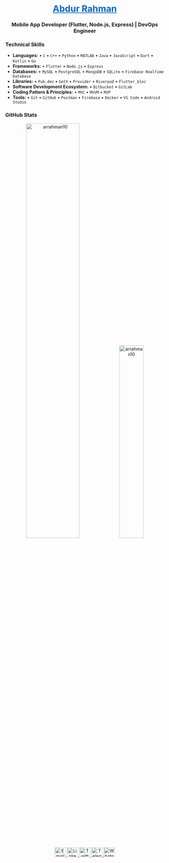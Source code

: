 <h1 align="center"><a href="https://www.linkedin.com/in/arrahman10/" target="blank" style="color: #0A66C2;">Abdur Rahman</a></h1>

<h3 align="center">Mobile App Developer (Flutter, Node.js, Express) | DevOps Engineer</h3>

### Technical Skills
- **Languages:** • `C` • `C++` • `Python` • `MATLAB` • `Java` • `JavaScript` • `Dart` • `Kotlin` • `Go`
- **Frameworks:** • `Flutter` • `Node.js` • `Express`
- **Databases:** • `MySQL` • `PostgreSQL` • `MongoDB` • `SQLite` • `Firebase Realtime Database`
- **Libraries:** • `Pub.dev` • `GetX` • `Provider` • `Riverpod` • `Flutter_bloc`
- **Software Development Ecosystem:** • `Bitbucket` • `GitLab`
- **Coding Pattern & Principles:** • `MVC` • `MVVM` • `MVP`
- **Tools:** • `Git` • `GitHub` • `Postman` • `Firebase` • `Docker` • `VS Code` • `Android Studio`

### GitHub Stats
<p align="center">
  <img src="https://github-readme-stats.vercel.app/api?username=arrahman10&show_icons=true&locale=en" alt="arrahman10" width="58%"/>
  <img src="https://github-readme-stats.vercel.app/api/top-langs/?username=arrahman10&layout=donut" alt="arrahman10" width="39.5%"/>
</p>

##
<p align="center">
  <!-- Email -->
  <a href="mailto:arrahman.lus@gmail.com" target="_blank" rel="noreferrer">
    <img src="https://skillicons.dev/icons?i=gmail" alt="Email" title="Send me an Email" height="30" width="35"/>
  </a>
  <!-- LinkedIn -->
  <a href="https://www.linkedin.com/in/arrahman10" target="_blank" rel="noreferrer">
    <img src="https://skillicons.dev/icons?i=linkedin" alt="LinkedIn" title="Visit LinkedIn Profile" height="30" width="35"/>
  </a>
  <!-- Twitter -->
  <a href="https://x.com/arrahman_net" target="_blank" rel="noreferrer">
    <img src="https://skillicons.dev/icons?i=twitter" alt="Twitter" title="Follow me on Twitter" height="30" width="35"/>
  </a>
  <!-- Telegram -->
  <a href="https://t.me/arrahman_net" target="_blank" rel="noreferrer">
    <img src="https://upload.wikimedia.org/wikipedia/commons/8/83/Telegram_2019_Logo.svg" height="30" width="35" alt="Telegram"/>
  </a>
  <!-- WhatsApp -->
  <a href="https://wa.me/8801517161535" target="_blank" rel="noreferrer">
    <img src="https://upload.wikimedia.org/wikipedia/commons/4/4c/WhatsApp_Logo_green.svg" height="30" width="35" alt="WhatsApp"/>
  </a>
</p>
